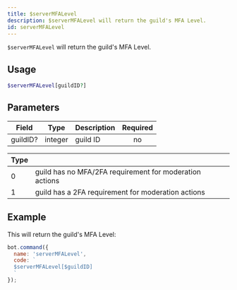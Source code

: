 ```yaml
---
title: $serverMFALevel 
description: $serverMFALevel will return the guild's MFA Level.
id: serverMFALevel
---
```


`$serverMFALevel` will return the guild's MFA Level.

## Usage

```php
$serverMFALevel[guildID?]
```

## Parameters 


| Field     | Type    | Description                                        | Required |
|-----------|---------|----------------------------------------------------| :------: |
| guildID?    | integer  | guild ID                             | no      |

| Type     |         |
|----------|---------|
| 0  | guild has no MFA/2FA requirement for moderation actions |
| 1  | guild has a 2FA requirement for moderation actions      |

## Example

This will return the guild's MFA Level:

```javascript
bot.command({
  name: 'serverMFALevel',
  code: `
  $serverMFALevel[$guildID]
  `
});
```
